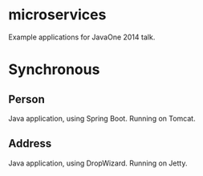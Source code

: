 microservices
=============

Example applications for JavaOne 2014 talk.

# Synchronous
## Person
Java application, using Spring Boot. Running on Tomcat.

## Address
Java application, using DropWizard. Running on Jetty.
